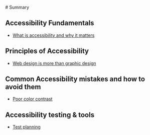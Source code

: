 ‌# Summary​

## Accessibility​ Fundamentals

* [What is accessibility and why it matters](fundamentals/what-is-accessibility.md)

## Principles of Accessibility​

* [Web design is more than graphic design](principles/web-design-is-more-than-graphic-design.md)

## Common Accessibility mistakes and how to avoid them

* [Poor color contrast](common-mistakes/poor-color-contrast.md)

## Accessibility testing & tools

* [Test planning](testing/test-planning.md)
